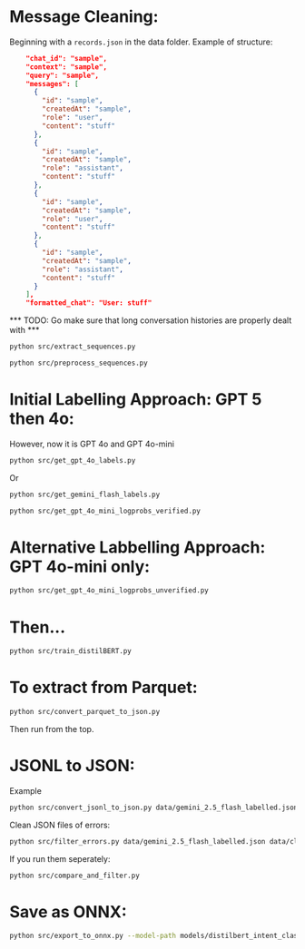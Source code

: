# Message Cleaning: 

Beginning with a ```records.json``` in the data folder. Example of structure: 
```json    
    "chat_id": "sample",
    "context": "sample",
    "query": "sample",
    "messages": [
      {
        "id": "sample",
        "createdAt": "sample",
        "role": "user",
        "content": "stuff"
      },
      {
        "id": "sample",
        "createdAt": "sample",
        "role": "assistant",
        "content": "stuff"
      },
      {
        "id": "sample",
        "createdAt": "sample",
        "role": "user",
        "content": "stuff"
      },
      {
        "id": "sample",
        "createdAt": "sample",
        "role": "assistant",
        "content": "stuff"
      }
    ],
    "formatted_chat": "User: stuff"
```

*** TODO: Go make sure that long conversation histories are properly dealt with ***
```bash 
python src/extract_sequences.py
```

```bash 
python src/preprocess_sequences.py
```


# Initial Labelling Approach: GPT 5 then 4o:
However, now it is GPT 4o and GPT 4o-mini
```bash 
python src/get_gpt_4o_labels.py 
```
Or

```bash
python src/get_gemini_flash_labels.py
```


```bash
python src/get_gpt_4o_mini_logprobs_verified.py
```

# Alternative Labbelling Approach: GPT 4o-mini only: 

```bash 
python src/get_gpt_4o_mini_logprobs_unverified.py
```

# Then... 

```bash
python src/train_distilBERT.py
```

# To extract from Parquet: 
```bash 
python src/convert_parquet_to_json.py
```
Then run from the top.

# JSONL to JSON: 

Example 
```bash
python src/convert_jsonl_to_json.py data/gemini_2.5_flash_labelled.jsonl data/gemini_2.5_flash_labelled.json
```

Clean JSON files of errors: 
```bash
python src/filter_errors.py data/gemini_2.5_flash_labelled.json data/cleaned_gemini_2.5_flash_labelled.json
```

If you run them seperately: 
```bash
python src/compare_and_filter.py
```

# Save as ONNX:
```bash
python src/export_to_onnx.py --model-path models/distilbert_intent_classifier --output-path models/onnx_intent_classifier --benchmark --test
```